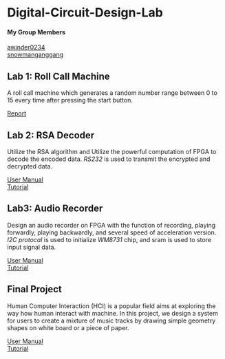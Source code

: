 # Digital-Circuit-Design-Lab

#### My Group Members

[awinder0234](https://github.com/awinder0230)  
[snowmanganggang](https://github.com/snowmanganggang)

## Lab 1: Roll Call Machine

A roll call machine which generates a random number range between 0 to 15 every time after pressing the start button.

[Report](https://github.com/02stevenyang850527/Digital-Circuit-Design-Lab/blob/master/lab1/report/Report.pdf)

## Lab 2: RSA Decoder

Utilize the RSA algorithm and Utilize the powerful computation of FPGA to decode the encoded data. *RS232* is used to transmit the encrypted and decrypted data.

[User Manual](https://github.com/02stevenyang850527/Digital-Circuit-Design-Lab/blob/master/lab2/report/User_Manual.pdf)  
[Tutorial](https://github.com/02stevenyang850527/Digital-Circuit-Design-Lab/blob/master/lab2/report/Tutorial.pdf)

## Lab3: Audio Recorder

Design an audio recorder on FPGA with the function of recording, playing forwardly, playing backwardly, and several speed of acceleration version. *I2C protocal* is used to initialize *WM8731* chip, and sram is used to store input signal data.

[User Manual](https://github.com/02stevenyang850527/Digital-Circuit-Design-Lab/blob/master/lab3/report/User_Manual.pdf)  
[Tutorial](https://github.com/02stevenyang850527/Digital-Circuit-Design-Lab/blob/master/lab3/report/Tutorial.pdf)

## Final Project

Human Computer Interaction (HCI) is a popular field aims at exploring the way how human interact with machine. In this project, we design a system for users to create a mixture of music tracks by drawing simple geometry shapes on white board or a piece of paper.  

[User Manual](https://github.com/02stevenyang850527/Digital-Circuit-Design-Lab/blob/master/final/report/Final%20Project%20User%20Manual.pdf)  
[Tutorial](https://github.com/02stevenyang850527/Digital-Circuit-Design-Lab/blob/master/final/report/Final%20Project%20Tutorial.pdf)

